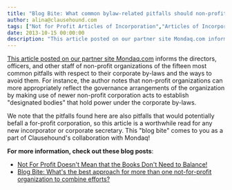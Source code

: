 ```yaml
---
title: "Blog Bite: What common bylaw-related pitfalls should non-profit organizations be aware of, and how can they be avoided?"
author: alina@clausehound.com
tags: ["Not for Profit Articles of Incorporation","Articles of Incorporation","Mondaq","Learn","USA"]
date: 2013-10-15 00:00:00
description: "This article posted on our partner site Mondaq.com informs the directors, officers, and other staff of non-profit organizations of the fifteen most common pitfalls with respect to their corporate by-..."
---
```


[This article posted on our partner site Mondaq.com](http://www.mondaq.com/unitedstates/x/269068/Charities+Non-Profits/The+15+Most+Common+Nonprofit+Bylaw+Pitfalls+How+To+Avoid+The+Traps) informs the directors, officers, and other staff of non-profit organizations of the fifteen most common pitfalls with respect to their corporate by-laws and the ways to avoid them. For instance, the author notes that non-profit organizations can more appropriately reflect the governance arrangements of the organization by making use of newer non-profit corporation acts to establish "designated bodies" that hold power under the corporate by-laws.

We note that the pitfalls found here are also pitfalls that would potentially befall a for-profit corporation, so this article is a worthwhile read for any new incorporator or corporate secretary.
This "blog bite" comes to you as a part of Clausehound's collaboration with Mondaq!



**For more information, check out these blog posts**:
- [Not For Profit Doesn't Mean that the Books Don't Need to Balance!](https://blog.clausehound.com/not-for-profit-doesnt-mean-that-the-books-dont-need-to-balance/)
- [Blog Bite: What's the best approach for more than one not-for-profit organization to combine efforts?](https://blog.clausehound.com/blog-bite-whats-the-best-approach-for-more-than-one-not-for-profit-organization-to-combine-efforts/)
